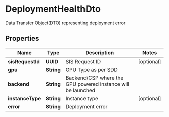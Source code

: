 

# DeploymentHealthDto

Data Transfer Object(DTO) representing deployment error

## Properties

| Name | Type | Description | Notes |
|------------ | ------------- | ------------- | -------------|
|**sisRequestId** | **UUID** | SIS Request ID |  [optional] |
|**gpu** | **String** | GPU Type as per SDD |  |
|**backend** | **String** | Backend/CSP where the GPU powered instance will be launched |  |
|**instanceType** | **String** | Instance type |  [optional] |
|**error** | **String** | Deployment error |  |



